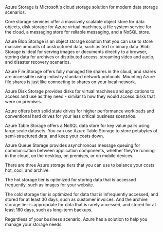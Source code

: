 Azure Storage is Microsoft's
cloud storage solution for
modern data storage scenarios.

Core storage services
offer a massively scalable
object store for data objects,
disk storage for Azure virtual machines,
a file system service for
the cloud, a messaging store
for reliable messaging, and a NoSQL store.

Azure Blob Storage is an
object storage solution
that you can use to store massive amounts
of unstructured data, such
as text or binary data.
Blob Storage is ideal for
serving images or documents
directly to a browser,
storing data for archives
or distributed access,
streaming video and audio, and
disaster recovery scenarios.

Azure File Storage offers
fully managed file shares
in the cloud, and shares are accessible
using industry standard network protocols.
Mounting Azure file shares
is just like connecting to
shares on your local network.

Azure Disk Storage provides
disks for virtual machines
and applications to access
and use as they need -
similar to how they would access disks
that were on premises.

Azure offers both solid state drives
for higher performance workloads
and conventional hard drives
for your less critical business scenarios.

Azure Table Storage
offers a NoSQL data store
for key value pairs using
large scale datasets.
You can use Azure Table
Storage to store petabytes
of semi-structured data,
and keep your costs down.

Azure Queue Storage provides
asynchronous message queuing
for communication between
application components,
whether they're running in
the cloud, on the desktop,
on premises, or on mobile devices.

There are three Azure storage tiers
that you can use to balance your costs:
hot, cool, and archive.

The hot storage tier is optimized
for storing data that
is accessed frequently,
such as images for your website.

The cold storage tier is optimized
for data that is infrequently accessed,
and stored for at least 30
days, such as customer invoices.
And the archive storage
tier is appropriate for data
that is rarely accessed,
and stored for at least 180 days,
such as long-term backups.

Regardless of your business scenario,
Azure has a solution to help
you manage your storage needs.
